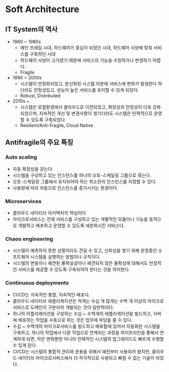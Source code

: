 # Soft Architecture

## IT System의 역사

- 1960 ~ 1980s
  - 메인 프레임 시대, 하드웨어가 중심이 되었던 시대, 하드웨어 사양에 맞춰 서비스를 구축하던 시대
  - 하드웨어 사양이 고가였기 때문에 서비스의 기능을 수정하거나 변경하기 어렵다.
  - Fragile
- 1990 ~ 2000s
  - 시스템이 안정화되었고, 분산화된 시스템 덕분에 서비스에 변화가 발생한다 하더라도 안정성있고, 성능이 높은 서비스를 유지할 수 있게 되었다.
  - Robust, Distributed
- 2010s ~
  - 시스템은 로컬환경에서 클라우드로 이전되었고, 확장성과 안정성이 더욱 강화되었으며, 지속적인 개선 및 변경사항이 생기더라도 시스템은 탄력적으로 운영할 수 있도록 구축되었다.
  - Resilient/Anti-Fragile, Cloud Native

## Antifragile의 주요 특징

### Auto scaling

- 자동 확장성을 갖는다.
- 시스템을 구성하고 있는 인스턴스를 하나의 오토-스케일링 그룹으로 묶는다.
- 오토-스케일링 그룹에서 유지되어야 하는 최소한의 인스턴스를 지정할 수 있다.
- 사용량에 따라 자동으로 인스턴스를 증가시키는 환경이다.

### Microservices

- 클라우드 네이티브 아키텍처의 핵심이다
- 마이크로서비스는 전체 서비스를 구성하고 있는 개별적인 모듈이나 기능을 동적으로 개발하고 배포하고 운영할 수 있도록 세분화시킨 서비스다.

### Chaos engineering

- 시스템이 예측하지 못한 상황이라도 견딜 수 있고, 신뢰성을 쌓기 위해 운영중인 소프트웨어 시스템을 실행하는 방법이나 규칙이다.
- 시스템의 변동이나 예견된 불확실성이나 예견되지 않은 불확성에 대해서도 안정적인 서비스를 제공할 수 있도록 구축되어야 한다는 것을 의미한다.

### Continuous deployments

- CI/CD는 지속적인 통합, 지속적인 배포다.
- 클라우드 네이티브 애플리케이션은 적게는 수십 개 많게는 수백 개 이상의 마이크로서비스로 도메인이 구분되어 개발되는 것이 일반적이다.
- 하나의 어플리케이션을 구성하는 수십 ~ 수백개의 애플리케이션을 빌드하고, 서버에 배포하는 작업을 수동으로 하는 것은 업무에 부담을 줄 수 있다.
- 수십 ~ 수백개의 마이크로서비스를 빌드하고 배포함에 있어서 자동화된 시스템을 구축하고, 하나의 작업에서 다른 작업으로 연계되는 과정을 파이프라인을 통해서 연계하게 되면, 작은 변화뿐만 아니라 전체적인 시스템의 업그레이드도 빠르게 수행할 수 있게 된다.
- CI/CD는 시스템의 통합적 관리와 운용을 위해서 예전부터 사용되어 왔지만, 클라우드 네이티브 마이크로서비스에서 더 적극적으로 사용되고 빠질 수 없는 기술이 되었다. 
